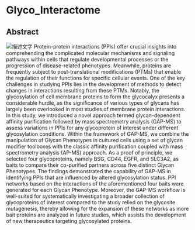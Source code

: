 # Glyco_Interactome
## Abstract
![描述文字](/Users/liyi/Desktop/Glyco_Interactome/data/image/Abstract.jpg)
Protein-protein interactions (PPIs) offer crucial insights into comprehending the complicated molecular mechanisms and signaling pathways within cells that regulate developmental processes or the progression of disease-related phenotypes. Meanwhile, proteins are frequently subject to post-translational modifications (PTMs) that enable the regulation of their functions for specific cellular events. One of the key challenges in studying PPIs lies in the development of methods to detect changes in interactions resulting from these PTMs. Notably, the glycosylation of cell membrane proteins to form the glycocalyx presents a considerable hurdle, as the significance of various types of glycans has largely been overlooked in most studies of membrane protein interactions. In this study, we introduced a novel approach termed glycan-dependent affinity purification followed by mass spectrometry analysis (GAP-MS) to assess variations in PPIs for any glycoprotein of interest under different glycosylation conditions. Within the framework of GAP-MS, we combine the manipulation of Glycan Phenotypes in cultured cells using a set of glycan modifier toolboxes with the classic affinity purification coupled with mass spectrometry analysis (AP-MS) approach. As a proof of principle, we selected four glycoproteins, namely BSG, CD44, EGFR, and SLC3A2, as baits to compare their co-purified partners across five distinct Glycan Phenotypes. The findings demonstrated the capability of GAP-MS in identifying PPIs that are influenced by altered glycosylation status. PPI networks based on the interactions of the aforementioned four baits were generated for each Glycan Phenotype. Moreover, the GAP-MS workflow is well-suited for systematically investigating a broader collection of glycoproteins of interest compared to the study relied on the glycosite mutagenesis, thereby allowing for the expansion of these networks as more bait proteins are analyzed in future studies, which assists the development of new therapeutics targeting glycosylated proteins.
